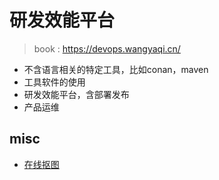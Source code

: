 # 研发效能平台
> book : https://devops.wangyaqi.cn/

* 不含语言相关的特定工具，比如conan，maven
* 工具软件的使用
* 研发效能平台，含部署发布
* 产品运维

## misc
* [在线抠图](https://tool.lu/cutout/)
